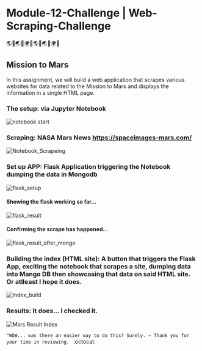 # Module-12-Challenge | Web-Scraping-Challenge

:earth_americas::panda_face::earth_asia::snake::earth_africa::leaves::earth_americas::panda_face::earth_asia::snake::earth_africa::leaves:


## Mission to Mars
In this assignment, we will build a web application that scrapes various websites for data related to the Mission to Mars and displays the information in a single HTML page.

### The setup: via Jupyter Notebook

   ![notebook start](https://user-images.githubusercontent.com/30300016/190522534-01f96fc2-9c8f-4e49-ae56-368f9e4d71e2.JPG)

### Scraping: NASA Mars News https://spaceimages-mars.com/

   ![Notebook_Scrapeing](https://user-images.githubusercontent.com/30300016/190522999-a55f355c-740b-41e5-81b8-2c97339aee73.JPG)


### Set up APP: Flask Application triggering the Notebook dumping the data in Mongodb

   ![flask_setup](https://user-images.githubusercontent.com/30300016/190523028-9ecbe38b-1cbb-4be4-a00c-4659d330bc75.JPG)
   #### Showing the flask working so far...
   ![flask_result](https://user-images.githubusercontent.com/30300016/190523070-2a28329f-0a65-4131-8a72-a6ff36c3951a.JPG)
   #### Confirming the scrape has happened...
   ![flask_result_after_mongo](https://user-images.githubusercontent.com/30300016/190523073-9aa564f5-0976-4a22-acb6-07bed943b560.JPG)


### Building the index (HTML site): A button that triggers the Flask App, exciting the notebook that scrapes a site, dumping data into Mango DB then showcasing that data on said HTML site. Or atlleast I hope it does. 
   ![Index_build](https://user-images.githubusercontent.com/30300016/190523080-34b5573c-5a11-40b5-ad38-52f2c38086e7.JPG)


### Results: It does... I checked it.
   ![Mars Result Index](https://user-images.githubusercontent.com/30300016/190523084-668a17c4-76ed-40e7-a70e-453716898278.JPG)
   
  
`"WOW... was there an easier way to do this? Surely. ~ Thank you for your time in reviewing. ` :octocat:
                           

